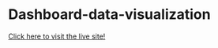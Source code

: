 # Dashboard-data-visualization

<a href="https://share.streamlit.io/rahul21200/dashboard---data-visualization/main/dashboard.py">Click here to visit the live site!</a>
